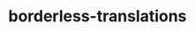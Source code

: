 # borderless-translations
<!-- Table of Contents -->





<!-- Description goes here -->




<!-- Built With -->






<!-- Getting Started -->






<!-- Prerequisites -->






<!-- Local Installation Instructions -->





<!-- Usage -->






<!-- Deployment Instructions -->





